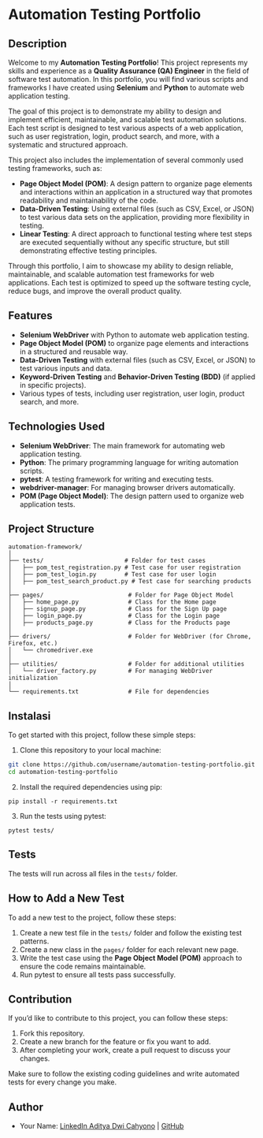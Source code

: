 # Automation Testing Portfolio

## Description

Welcome to my **Automation Testing Portfolio**! This project represents my skills and experience as a **Quality Assurance (QA) Engineer** in the field of software test automation. In this portfolio, you will find various scripts and frameworks I have created using **Selenium** and **Python** to automate web application testing.

The goal of this project is to demonstrate my ability to design and implement efficient, maintainable, and scalable test automation solutions. Each test script is designed to test various aspects of a web application, such as user registration, login, product search, and more, with a systematic and structured approach.

This project also includes the implementation of several commonly used testing frameworks, such as:

- **Page Object Model (POM)**: A design pattern to organize page elements and interactions within an application in a structured way that promotes readability and maintainability of the code.
- **Data-Driven Testing**: Using external files (such as CSV, Excel, or JSON) to test various data sets on the application, providing more flexibility in testing.
- **Linear Testing**: A direct approach to functional testing where test steps are executed sequentially without any specific structure, but still demonstrating effective testing principles.

Through this portfolio, I aim to showcase my ability to design reliable, maintainable, and scalable automation test frameworks for web applications. Each test is optimized to speed up the software testing cycle, reduce bugs, and improve the overall product quality.

## Features

- **Selenium WebDriver** with Python to automate web application testing.
- **Page Object Model (POM)** to organize page elements and interactions in a structured and reusable way.
- **Data-Driven Testing** with external files (such as CSV, Excel, or JSON) to test various inputs and data.
- **Keyword-Driven Testing** and **Behavior-Driven Testing (BDD)** (if applied in specific projects).
- Various types of tests, including user registration, user login, product search, and more.

## Technologies Used

- **Selenium WebDriver**: The main framework for automating web application testing.
- **Python**: The primary programming language for writing automation scripts.
- **pytest**: A testing framework for writing and executing tests.
- **webdriver-manager**: For managing browser drivers automatically.
- **POM (Page Object Model)**: The design pattern used to organize web application tests.

## Project Structure

```plaintext
automation-framework/
│
├── tests/                       # Folder for test cases
│   ├── pom_test_registration.py # Test case for user registration
│   ├── pom_test_login.py        # Test case for user login
│   ├── pom_test_search_product.py # Test case for searching products
│
├── pages/                        # Folder for Page Object Model
│   ├── home_page.py              # Class for the Home page
│   ├── signup_page.py            # Class for the Sign Up page
│   ├── login_page.py             # Class for the Login page
│   ├── products_page.py          # Class for the Products page
│
├── drivers/                      # Folder for WebDriver (for Chrome, Firefox, etc.)
│   └── chromedriver.exe
│
├── utilities/                    # Folder for additional utilities
│   └── driver_factory.py         # For managing WebDriver initialization
│
└── requirements.txt              # File for dependencies
```

## Instalasi

To get started with this project, follow these simple steps:

1. Clone this repository to your local machine:

```bash
git clone https://github.com/username/automation-testing-portfolio.git
cd automation-testing-portfolio
```
2. Install the required dependencies using pip:

```pip install -r requirements.txt```

3.	Run the tests using pytest:

```pytest tests/```

## Tests

The tests will run across all files in the `tests/` folder.

## How to Add a New Test

To add a new test to the project, follow these steps:

1. Create a new test file in the `tests/` folder and follow the existing test patterns.
2. Create a new class in the `pages/` folder for each relevant new page.
3. Write the test case using the **Page Object Model (POM)** approach to ensure the code remains maintainable.
4. Run pytest to ensure all tests pass successfully.

## Contribution

If you’d like to contribute to this project, you can follow these steps:

1. Fork this repository.
2. Create a new branch for the feature or fix you want to add.
3. After completing your work, create a pull request to discuss your changes.

Make sure to follow the existing coding guidelines and write automated tests for every change you make.

## Author

- Your Name: [LinkedIn Aditya Dwi Cahyono](https://www.linkedin.com/in/adityadwicahyono/) | [GitHub](https://github.com/adityadwic)
